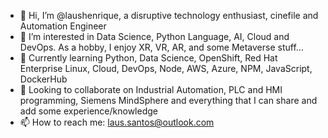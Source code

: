 - 👋 Hi, I’m @laushenrique, a disruptive technology enthusiast, cinefile and Automation Engineer
- 👀 I’m interested in Data Science, Python Language, AI, Cloud and DevOps. As a hobby, I enjoy XR, VR, AR, and some Metaverse stuff...
- 🌱 Currently learning Python, Data Science, OpenShift, Red Hat Enterprise Linux, Cloud, DevOps, Node, AWS, Azure, NPM, JavaScript, DockerHub
- 💞️ Looking to collaborate on Industrial Automation, PLC and HMI programming, Siemens MindSphere and everything that I can share and add some experience/knowledge
- 📫 How to reach me: laus.santos@outlook.com

<!---
laushenrique/laushenrique is a ✨ special ✨ repository because its `README.md` (this file) appears on your GitHub profile.
You can click the Preview link to take a look at your changes.
--->
